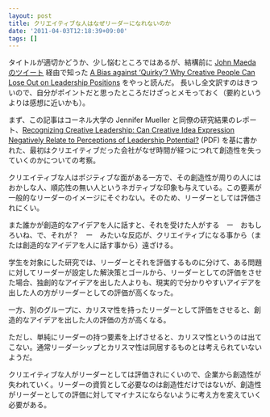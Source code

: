 ```yaml
---
layout: post
title: クリエイティブな人はなぜリーダーになれないのか
date: '2011-04-03T12:18:39+09:00'
tags: []
---
```

タイトルが適切かどうか、少し悩むところではあるが、結構前に [John Maeda のツイート](http://twitter.com/#!/johnmaeda/status/39155463325106176) 経由で知った
[A Bias against ‘Quirky’? Why Creative People Can Lose Out on Leadership Positions](http://knowledge.wharton.upenn.edu/article.cfm?articleid=2713) をやっと読んだ。
長いし全文訳すのはきついので、自分がポイントだと思ったところだけざっとメモっておく（要約というよりは感想に近いかも）。

まず、この記事はコーネル大学の Jennifer Mueller と同僚の研究結果のレポート、[Recognizing Creative Leadership: Can Creative Idea Expression Negatively Relate to Perceptions of Leadership Potential?](http://www.management.wharton.upenn.edu/mueller/docs/Mueller_Goncalo_Kamdar-JESP_creativity-leadership.pdf) (PDF) を基に書かれた、最初はクリエイティブだった会社がなぜ時間が経つにつれて創造性を失っていくのかについての考察。

クリエイティブな人はポジティブな面がある一方で、その創造性が周りの人にはおかしな人、順応性の無い人というネガティブな印象も与えている。この要素が一般的なリーダーのイメージにそぐわない。そのため、リーダーとしては評価されにくい。

また誰かが創造的なアイデアを人に話すと、それを受けた人がする　ー　おもしろいね、で、それが？　ー　みたいな反応が、クリエイティブになる事から（または創造的なアイデアを人に話す事から）遠ざける。

学生を対象にした研究では、リーダーとそれを評価するものに分けて、ある問題に対してリーダーが設定した解決策とゴールから、リーダーとしての評価をさせた場合、独創的なアイデアを出した人よりも、現実的で分かりやすいアイデアを出した人の方がリーダーとしての評価が高くなった。

一方、別のグループに、カリスマ性を持ったリーダーとして評価をさせると、創造的なアイデアを出した人の評価の方が高くなる。

ただし、単純にリーダーの持つ要素を上げさせると、カリスマ性というのは出てこない。通常リーダーシップとカリスマ性は同居するものとは考えられていないようだ。

クリエイティブな人がリーダーとしては評価されにくいので、企業から創造性が失われていく。リーダーの資質として必要なのは創造性だけではないが、創造性がリーダーとしての評価に対してマイナスにならないように考え方を変えていく必要がある。
